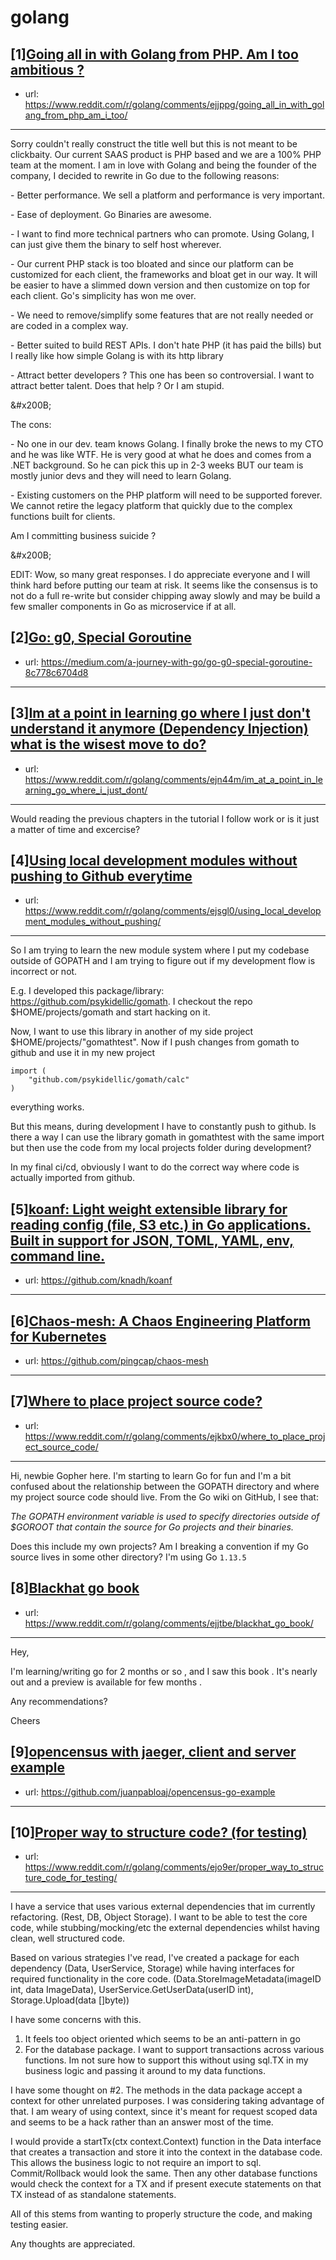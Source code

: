 # golang
## [1][Going all in with Golang from PHP. Am I too ambitious ?](https://www.reddit.com/r/golang/comments/ejjppg/going_all_in_with_golang_from_php_am_i_too/)
- url: https://www.reddit.com/r/golang/comments/ejjppg/going_all_in_with_golang_from_php_am_i_too/
---
Sorry couldn't really construct the title well but this is not meant to be clickbaity. Our current SAAS product is PHP based and we are a 100% PHP team at the moment. I am in love with Golang and being the founder of the company, I decided to rewrite in Go due to the following reasons:

\- Better performance. We sell a platform and performance is very important.

\- Ease of deployment. Go Binaries are awesome.

\- I want to find more technical partners who can promote. Using Golang, I can just give them the binary to self host wherever.

\- Our current PHP stack is too bloated and since our platform can be customized for each client, the frameworks and bloat get in our way. It will be easier to have a slimmed down version and then customize on top for each client. Go's simplicity has won me over.

\- We need to remove/simplify some features that are not really needed or are coded in a complex way. 

\- Better suited to build REST APIs. I don't hate PHP (it has paid the bills) but I really like how simple Golang is with its http library

\- Attract better developers ? This one has been so controversial. I want to attract better talent. Does that help ? Or I am stupid.

&amp;#x200B;

The cons:

\- No one in our dev. team knows Golang. I  finally broke the news to my CTO and he was like WTF. He is very good at what he does and comes from a .NET background. So he can pick this up in 2-3 weeks BUT our team is mostly junior devs and they will need to learn Golang.

\- Existing customers on the PHP platform will need to be supported forever. We cannot retire the legacy platform that quickly due to the complex functions built for clients.

Am I committing business suicide ?

&amp;#x200B;

EDIT: Wow, so many great responses. I do appreciate everyone and I will think hard before putting our team at risk. It seems like the consensus is to not do a full re-write but consider chipping away slowly and may be build a few smaller components in Go as microservice if at all.
## [2][Go: g0, Special Goroutine](https://www.reddit.com/r/golang/comments/ejjglc/go_g0_special_goroutine/)
- url: https://medium.com/a-journey-with-go/go-g0-special-goroutine-8c778c6704d8
---

## [3][Im at a point in learning go where I just don't understand it anymore (Dependency Injection) what is the wisest move to do?](https://www.reddit.com/r/golang/comments/ejn44m/im_at_a_point_in_learning_go_where_i_just_dont/)
- url: https://www.reddit.com/r/golang/comments/ejn44m/im_at_a_point_in_learning_go_where_i_just_dont/
---
Would reading the previous chapters in the tutorial I follow work or is it just a matter of time and excercise?
## [4][Using local development modules without pushing to Github everytime](https://www.reddit.com/r/golang/comments/ejsgl0/using_local_development_modules_without_pushing/)
- url: https://www.reddit.com/r/golang/comments/ejsgl0/using_local_development_modules_without_pushing/
---
So I am trying to learn the new module system where I put my codebase outside of GOPATH and I am trying to figure out if my development flow is incorrect or not.

E.g. I developed this package/library: https://github.com/psykidellic/gomath. I checkout the repo $HOME/projects/gomath and start hacking on it.

Now, I want to use this library in another of my side project $HOME/projects/"gomathtest". Now if I push changes from gomath to github and use it in my new project 

    import (
        "github.com/psykidellic/gomath/calc"
    )

everything works.

But this means, during development I have to constantly push to github. Is there a way I can use the library gomath in gomathtest with the same import but then use the code from my local projects folder during development?

In my final ci/cd, obviously I want to do the correct way where code is actually imported from github.
## [5][koanf: Light weight extensible library for reading config (file, S3 etc.) in Go applications. Built in support for JSON, TOML, YAML, env, command line.](https://www.reddit.com/r/golang/comments/ejjyz8/koanf_light_weight_extensible_library_for_reading/)
- url: https://github.com/knadh/koanf
---

## [6][Chaos-mesh: A Chaos Engineering Platform for Kubernetes](https://www.reddit.com/r/golang/comments/ejbgmn/chaosmesh_a_chaos_engineering_platform_for/)
- url: https://github.com/pingcap/chaos-mesh
---

## [7][Where to place project source code?](https://www.reddit.com/r/golang/comments/ejkbx0/where_to_place_project_source_code/)
- url: https://www.reddit.com/r/golang/comments/ejkbx0/where_to_place_project_source_code/
---
Hi, newbie Gopher here. I'm starting to learn Go for fun and I'm a bit confused about the relationship between the GOPATH directory and where my project source code should live. From the Go wiki on GitHub, I see that:

_The GOPATH environment variable is used to specify directories outside of $GOROOT that contain the source for Go projects and their binaries._

Does this include my own projects? Am I breaking a convention if my Go source lives in some other directory? I'm using Go `1.13.5`
## [8][Blackhat go book](https://www.reddit.com/r/golang/comments/ejjtbe/blackhat_go_book/)
- url: https://www.reddit.com/r/golang/comments/ejjtbe/blackhat_go_book/
---
Hey, 

I'm learning/writing go for 2 months or so , and I saw this book . It's nearly out and a preview is available for few months . 


Any recommendations? 


Cheers
## [9][opencensus with jaeger, client and server example](https://www.reddit.com/r/golang/comments/ejoe3a/opencensus_with_jaeger_client_and_server_example/)
- url: https://github.com/juanpabloaj/opencensus-go-example
---

## [10][Proper way to structure code? (for testing)](https://www.reddit.com/r/golang/comments/ejo9er/proper_way_to_structure_code_for_testing/)
- url: https://www.reddit.com/r/golang/comments/ejo9er/proper_way_to_structure_code_for_testing/
---
I have a service that uses various external dependencies that im currently refactoring. (Rest, DB, Object Storage). I want to be able to test the core code, while stubbing/mocking/etc the external dependencies whilst having clean, well structured code.

Based on various strategies I've read, I've created a package for each dependency (Data, UserService, Storage) while having interfaces for required functionality in the core code. (Data.StoreImageMetadata(imageID int, data ImageData), UserService.GetUserData(userID int), Storage.Upload(data \[\]byte))

I have some concerns with this. 

1. It feels too object oriented which seems to be an anti-pattern in go
2. For the database package. I want to support transactions across various functions. Im not sure how to support this without using sql.TX in my business logic and passing it around to my data functions.

I have some thought on #2. The methods in the data package accept a context for other unrelated purposes. I was considering taking advantage of that. I am weary of using context, since it's meant for request scoped data and seems to be a hack rather than an answer most of the time.

I would provide a startTx(ctx context.Context) function in the Data interface that creates a transaction and store it into the context in the database code. This allows the business logic to not require an import to sql. Commit/Rollback would look the same. Then any other database functions would check the context for a TX and if present execute statements on that TX instead of as standalone statements.

All of this stems from wanting to properly structure the code, and making testing easier.

Any thoughts are appreciated.
